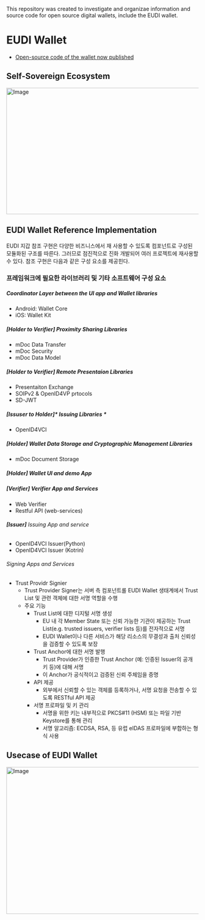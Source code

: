 This repository was created to investigate and organizae information and source code for open source digital wallets, include the EUDI wallet. 

# EUDI Wallet

* [Open-source code of the wallet now published](https://ec.europa.eu/digital-building-blocks/sites/display/EUDIGITALIDENTITYWALLET/Open-source+code+of+the+wallet+now+published)

## Self-Sovereign Ecosystem

<img width="786" height="330" alt="Image" src="https://github.com/user-attachments/assets/f2003d85-0023-478e-8e5c-b146c627445b" />

## EUDI Wallet Reference Implementation

EUDI 지갑 참조 구현은 다양한 비즈니스에서 재 사용할 수 있도록 컴포넌트로 구성된 모듈화된 구조를 따른다. 그러므로 점진적으로 진화 개발되어 여러 프로젝트에 재사용할 수 있다.
참조 구현은 다음과 같은 구성 요소를 제공힌다. 

### 프레임워크에 필요한 라이브러리 및 기타 소프트웨어 구성 요소

##### Coordinator Layer between the UI app and Wallet libraries
* Android: Wallet Core 
* iOS: Wallet Kit

##### **[Holder to Verifier]** Proximity Sharing Libraries  
* mDoc Data Transfer
* mDoc Security
* mDoc Data Model

##### **[Holder to Verifier]** Remote Presentaion Libraries  
* Presentaiton Exchange
* SOIPv2 & OpenID4VP prtocols
* SD-JWT

##### *[Issuser to Holder]** Issuing Libraries  *
* OpenID4VCI

##### **[Holder]** Wallet Data Storage and Cryptographic Management Libraries   
* mDoc Document Storage

#####  **[Holder]** Wallet UI and demo App  

##### **[Verifier]** Verifier App and Services  
* Web Verifier
* Restful API (web-services)

###### **[Issuer]** Issuing App and service
* OpenID4VCI Issuer(Python)
* OpenID4VCI Issuer (Kotrin)

###### Signing Apps and Services

* Trust Providr Signier
  - Trust Provider Signer는 서버 측 컴포넌트롤 EUDI Wallet 생태계에서 Trust List 및 관련 객체에 대한 서명 역할을 수행
  - 주요 기능
    * Trust List에 대한 디지털 서명 생성
      - EU 내 각 Member State 또는 신뢰 가능한 기관이 제공하는 Trust List(e.g. trusted issuers, verifier lists 등)를 전자적으로 서명
      - EUDI Wallet이나 다른 서비스가 해당 리소스의 무결성과 출처 신뢰성을 검증할 수 있도록 보장
    * Trust Anchor에 대한 서명 발행
      - Trust Provider가 인증한 Trust Anchor (예: 인증된 Issuer의 공개 키 등)에 대해 서명
      - 이 Anchor가 공식적이고 검증된 신뢰 주체임을 증명
    * API 제공
      - 외부에서 신뢰할 수 있는 객체를 등록하거나, 서명 요청을 전송할 수 있도록 RESTful API 제공
    * 서명 프로파일 및 키 관리
      - 서명을 위한 키는 내부적으로 PKCS#11 (HSM) 또는 파일 기반 Keystore를 통해 관리
      - 서명 알고리즘: ECDSA, RSA, 등 유럽 eIDAS 프로파일에 부합하는 형식 사용
  

## Usecase of EUDI Wallet

<img width="658" height="384" alt="Image" src="https://github.com/user-attachments/assets/ab973f2a-2093-4f36-bae2-dba48bd2331c" />
